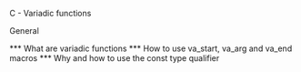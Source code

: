 C - Variadic functions

General

*** What are variadic functions
*** How to use va_start, va_arg and va_end macros
*** Why and how to use the const type qualifier

